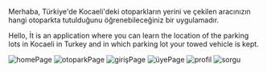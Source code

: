 Merhaba, 
Türkiye'de Kocaeli'deki otoparkların yerini ve çekilen aracınızın hangi otoparkta tutulduğunu öğrenebileceğiniz bir uygulamadır.




Hello, 
İt is an application where you can learn the location of the parking lots in Kocaeli in Turkey and in which parking lot your towed vehicle is kept.


![homePage](https://user-images.githubusercontent.com/87472957/185850998-4f2832c4-b9e4-4179-abd8-fd90d5b511a2.jpeg)
![otoparkPage](https://user-images.githubusercontent.com/87472957/185851002-7c10a30b-b92f-4c13-a4e9-369032a37732.jpeg)
![girişPage](https://user-images.githubusercontent.com/87472957/185850991-9b926f75-2edc-4ac8-970d-aec936c274cf.jpeg)
![üyePage](https://user-images.githubusercontent.com/87472957/185851005-32d630f3-e284-4450-896c-43c95738afa6.jpeg)
![profil](https://user-images.githubusercontent.com/87472957/185852830-532c5d16-d5cd-410c-9be0-187fe99625ba.jpeg)
![sorgu](https://user-images.githubusercontent.com/87472957/185852832-4af9b067-b9a0-4cc1-80a8-5f937c799a26.jpeg)


